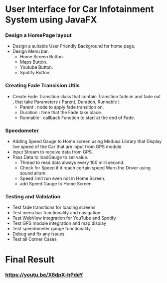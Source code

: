 # User Interface for Car Infotainment System using JavaFX

### Design a HomePage layout  
- Design a suitable User Friendly Background for home page.
- Design Menu bar.
    - Home Screen Button.
    - Maps Button.
    - Youtube Button.
    - Spotify Button.
      
### Creating Fade Transision Utils
- Create Fade Transition class that contain Transition fade in and fade out , that take Parameters ( Parent, Duration, Runnable )
    -  Parent : node to apply fade transition on.
    -  Duration : time that the Fade take place.
    -  Runnable : callback Function to start at the end of Fade.
  
### Speedometer
- Adding Speed Gauge to Home screen using Medusa Library that Display live speed of the Car that are input from GPS module.
- Input Stream to receive data from GPS.
- Pass Data to loadGauge to set value.
    - Thread to read data always every 100 milli second.
    - Check for Speed if it reach certain speed Warn the Driver using sound alram.
    - Speed limit run even not in Home Screen.
    - add Speed Gauge to Home Screen
 


### Testing and Validation
- Test fade transitions for loading screens
- Test menu bar functionality and navigation
- Test WebView integration for YouTube and Spotify
- Test GPS module integration and map display
- Test speedometer gauge functionality
- Debug and fix any issues
- Test all Corner Cases

# Final Result
### https://youtu.be/X6dpX-hPdeY
